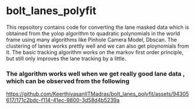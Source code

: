 # bolt_lanes_polyfit
<p>This repsoitory contains code for converting the lane masked data which is obtained from the yolop algorithm to quadratic polynomials in the world frame using many algorithms like Pinhole Camera Model, Dbscan. The clustering of lanes works prettly well and we can also get ploynomials from it. The basic tracking algorithm works on the markov first order principle, but still only improves the lane tracking by a little.</p>

### The algorithm works well when we get really good lane data , which can be observed from the following



https://github.com/KeerthivasanIITMadras/bolt_lanes_polyfit/assets/94305617/171c2bdc-f114-41ec-9800-3d58d4b5239a



